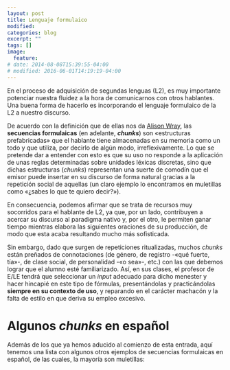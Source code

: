 ```yaml
---
layout: post
title: Lenguaje formulaico
modified:
categories: blog
excerpt: ""
tags: []
image:
  feature:
# date: 2014-08-08T15:39:55-04:00
# modified: 2016-06-01T14:19:19-04:00
---
```


En el proceso de adquisición de segundas lenguas (L2), es muy importante potenciar nuestra fluidez a la hora de comunicarnos con otros hablantes. Una buena forma de hacerlo es incorporando el lenguaje formulaico de la L2 a nuestro discurso.

De acuerdo con la definición que de ellas nos da [Alison Wray](https://en.wikipedia.org/wiki/Alison_Wray), las **secuencias formulaicas** (en adelante, **_chunks_**) son «estructuras prefabricadas» que el hablante tiene almacenadas en su memoria como un todo y que utiliza, por decirlo de algún modo, irreflexivamente. Lo que se pretende dar a entender con esto es que su uso no responde a la aplicación de unas reglas determinadas sobre unidades léxicas discretas, sino que dichas estructuras (_chunks_) representan una suerte de comodín que el emisor puede insertar en su discurso de forma natural gracias a la repetición social de aquellas (un claro ejemplo lo encontramos en muletillas como «¿sabes lo que te quiero decir?»).

En consecuencia, podemos afirmar que se trata de recursos muy socorridos para el hablante de L2, ya que, por un lado, contribuyen a acercar su discurso al paradigma nativo y, por el otro, le permiten ganar tiempo mientras elabora las siguientes oraciones de su producción, de modo que esta acaba resultando mucho más sofisticada.

Sin embargo, dado que surgen de repeticiones ritualizadas, muchos _chunks_ están preñados de connotaciones (de género, de registro -«qué fuerte, tía»-, de clase social, de personalidad -«o sea»-, etc.) con las que debemos lograr que el alumno esté familiarizado. Así, en sus clases, el profesor de E/LE tendrá que seleccionar un _input_ adecuado para dicho menester y hacer hincapié en este tipo de fórmulas, presentándolas y practicándolas **siempre en su contexto de uso**, y reparando en el carácter machacón y la falta de estilo en que deriva su empleo excesivo.


# Algunos _chunks_ en español

Además de los que ya hemos aducido al comienzo de esta entrada, aquí tenemos una lista con algunos otros ejemplos de secuencias formulaicas en español, de las cuales, la mayoría son muletillas:
